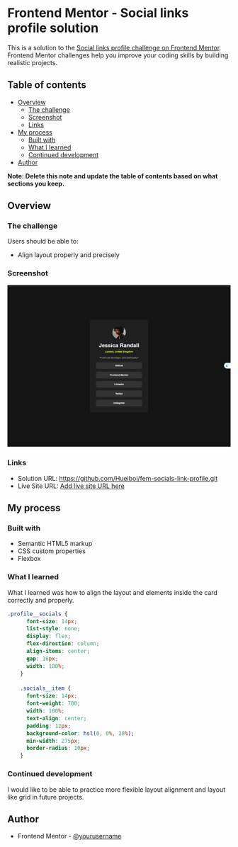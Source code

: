 # Frontend Mentor - Social links profile solution

This is a solution to the [Social links profile challenge on Frontend Mentor](https://www.frontendmentor.io/challenges/social-links-profile-UG32l9m6dQ). Frontend Mentor challenges help you improve your coding skills by building realistic projects. 

## Table of contents

- [Overview](#overview)
  - [The challenge](#the-challenge)
  - [Screenshot](#screenshot)
  - [Links](#links)
- [My process](#my-process)
  - [Built with](#built-with)
  - [What I learned](#what-i-learned)
  - [Continued development](#continued-development)
- [Author](#author)


**Note: Delete this note and update the table of contents based on what sections you keep.**

## Overview

### The challenge

Users should be able to:

- Align layout properly and precisely

### Screenshot

![](./social-links-profile_social-links-profile-main_.png)

### Links

- Solution URL: https://github.com/Hueiboi/fem-socials-link-profile.git
- Live Site URL: [Add live site URL here](https://your-live-site-url.com)

## My process

### Built with

- Semantic HTML5 markup
- CSS custom properties
- Flexbox

### What I learned

What I learned was how to align the layout and elements inside the card correctly and properly.

```css
.profile__socials {
      font-size: 14px;
      list-style: none;
      display: flex;
      flex-direction: column;
      align-items: center;
      gap: 16px;
      width: 100%;
    }

    .socials__item {
      font-size: 14px;
      font-weight: 700;
      width: 100%;
      text-align: center;
      padding: 12px;
      background-color: hsl(0, 0%, 20%);
      min-width: 275px;
      border-radius: 10px;
    }
```

### Continued development

I would like to be able to practice more flexible layout alignment and layout like grid in future projects.

## Author

- Frontend Mentor - [@yourusername](https://www.frontendmentor.io/profile/yourusername)


